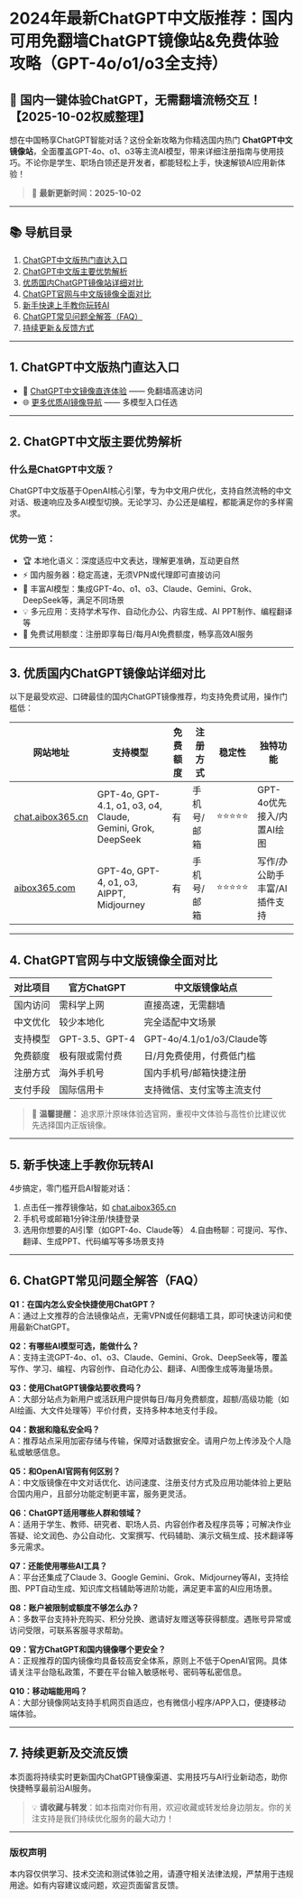 # 2024年最新ChatGPT中文版推荐：国内可用免翻墙ChatGPT镜像站&免费体验攻略（GPT-4o/o1/o3全支持）

## 🚀 国内一键体验ChatGPT，无需翻墙流畅交互！【2025-10-02权威整理】

想在中国畅享ChatGPT智能对话？这份全新攻略为你精选国内热门 **ChatGPT中文镜像站**，全面覆盖GPT-4o、o1、o3等主流AI模型，带来详细注册指南与使用技巧。不论你是学生、职场白领还是开发者，都能轻松上手，快速解锁AI应用新体验！

> 📅 **最新更新时间：2025-10-02**

---

## 📚 导航目录

1. [ChatGPT中文版热门直达入口](#chatgpt中文版热门直达入口)
2. [ChatGPT中文版主要优势解析](#chatgpt中文版主要优势解析)
3. [优质国内ChatGPT镜像站详细对比](#优质国内chatgpt镜像站详细对比)
4. [ChatGPT官网与中文版镜像全面对比](#chatgpt官网与中文版镜像全面对比)
5. [新手快速上手教你玩转AI](#新手快速上手教你玩转ai)
6. [ChatGPT常见问题全解答（FAQ）](#chatgpt常见问题全解答-faq)
7. [持续更新＆反馈方式](#持续更新及交流反馈)

---

## 1. ChatGPT中文版热门直达入口

- 🚀 [ChatGPT中文镜像直连体验](https://chat.aibox365.cn) —— 免翻墙高速访问
- 🌐 [更多优质AI镜像导航](https://aibox365.com) —— 多模型入口任选

---

## 2. ChatGPT中文版主要优势解析

### 什么是ChatGPT中文版？

ChatGPT中文版基于OpenAI核心引擎，专为中文用户优化，支持自然流畅的中文对话、极速响应及多AI模型切换。无论学习、办公还是编程，都能满足你的多样需求。

### 优势一览：

- 🏆 本地化语义：深度适应中文表达，理解更准确，互动更自然
- ⚡ 国内服务器：稳定高速，无须VPN或代理即可直接访问
- 🔗 丰富AI模型：集成GPT-4o、o1、o3、Claude、Gemini、Grok、DeepSeek等，满足不同场景
- 💡 多元应用：支持学术写作、自动化办公、内容生成、AI PPT制作、编程翻译等
- 🎁 免费试用额度：注册即享每日/每月AI免费额度，畅享高效AI服务

---

## 3. 优质国内ChatGPT镜像站详细对比

以下是最受欢迎、口碑最佳的国内ChatGPT镜像推荐，均支持免费试用，操作门槛低：

| 网站地址 | 支持模型 | 免费额度 | 注册方式 | 稳定性 | 独特功能 |
|----------|--------------------|---------|-----------|-------|--------------------------------|
| [chat.aibox365.cn](https://chat.aibox365.cn) | GPT-4o, GPT-4.1, o1, o3, o4, Claude, Gemini, Grok, DeepSeek | 有 | 手机号/邮箱 | ⭐⭐⭐⭐⭐ | GPT-4o优先接入/内置AI绘图 |
| [aibox365.com](https://aibox365.com) | GPT-4o, GPT-4, o1, o3, AIPPT, Midjourney | 有 | 手机号/邮箱 | ⭐⭐⭐⭐⭐ | 写作/办公助手丰富/AI插件支持 |

---

## 4. ChatGPT官网与中文版镜像全面对比

| 对比项目 | 官方ChatGPT | 中文版镜像站点 |
|----------|-------------|------------------|
| 国内访问 | 需科学上网 | 直接高速，无需翻墙 |
| 中文优化 | 较少本地化 | 完全适配中文场景 |
| 支持模型 | GPT-3.5、GPT-4 | GPT-4o/4.1/o1/o3/Claude等 |
| 免费额度 | 极有限或需付费 | 日/月免费使用，付费低门槛 |
| 注册方式 | 海外手机号 | 国内手机号/邮箱快捷注册 |
| 支付手段 | 国际信用卡 | 支持微信、支付宝等主流支付 |

> 🔎 **温馨提醒：** 追求原汁原味体验选官网，重视中文体验与高性价比建议优先选择国内正版镜像。

---

## 5. 新手快速上手教你玩转AI

4步搞定，零门槛开启AI智能对话：

1. 点击任一推荐镜像站，如 [chat.aibox365.cn](https://chat.aibox365.cn)
2. 手机号或邮箱1分钟注册/快捷登录
3. 选用你想要的AI引擎（如GPT-4o、Claude等）
4.自由畅聊：可提问、写作、翻译、生成PPT、代码编写等多场景支持

---

## 6. ChatGPT常见问题全解答（FAQ）

**Q1：在国内怎么安全快捷使用ChatGPT？**  
A：通过上文推荐的合法镜像站点，无需VPN或任何翻墙工具，即可快速访问和使用最新ChatGPT。

**Q2：有哪些AI模型可选，能做什么？**  
A：支持主流GPT-4o、o1、o3、Claude、Gemini、Grok、DeepSeek等，覆盖写作、学习、编程、内容创作、自动化办公、翻译、AI图像生成等海量场景。

**Q3：使用ChatGPT镜像站要收费吗？**  
A：大部分站点为新用户或活跃用户提供每日/每月免费额度，超额/高级功能（如AI绘画、大文件处理等）平价付费，支持多种本地支付手段。

**Q4：数据和隐私安全吗？**  
A：推荐站点采用加密存储与传输，保障对话数据安全。请用户勿上传涉及个人隐私或敏感信息。

**Q5：和OpenAI官网有何区别？**  
A：中文版镜像在中文对话优化、访问速度、注册支付方式及应用功能体验上更贴合国内用户，且部分功能定制更丰富，服务更灵活。

**Q6：ChatGPT适用哪些人群和领域？**  
A：适用于学生、教师、研究者、职场人员、内容创作者及程序员等；可解决作业答疑、论文润色、办公自动化、文案撰写、代码辅助、演示文稿生成、技术翻译等多元需求。

**Q7：还能使用哪些AI工具？**  
A：平台还集成了Claude 3、Google Gemini、Grok、Midjourney等AI，支持绘图、PPT自动生成、知识库文档辅助等进阶功能，满足更丰富的AI应用场景。

**Q8：账户被限制或额度不够怎么办？**  
A：多数平台支持补充购买、积分兑换、邀请好友赠送等获得额度。遇账号异常或访问受限，可联系客服寻求帮助。

**Q9：官方ChatGPT和国内镜像哪个更安全？**  
A：正规推荐的国内镜像均具备较高安全体系，原则上不低于OpenAI官网。具体请关注平台隐私政策，不要在平台输入敏感帐号、密码等私密信息。

**Q10：移动端能用吗？**  
A：大部分镜像网站支持手机网页自适应，也有微信小程序/APP入口，便捷移动端体验。

---

## 7. 持续更新及交流反馈

本页面将持续实时更新国内ChatGPT镜像渠道、实用技巧与AI行业新动态，助你快捷畅享最前沿AI服务。

> 💡 **请收藏与转发**：如本指南对你有用，欢迎收藏或转发给身边朋友。你的关注支持是我们持续优化服务的最大动力！

---

### 版权声明

本内容仅供学习、技术交流和测试体验之用，请遵守相关法律法规，严禁用于违规用途。如有内容建议或问题，欢迎页面留言反馈。